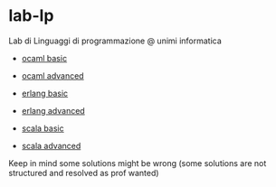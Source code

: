 # lab-lp

Lab di Linguaggi di programmazione @ unimi informatica


* [ocaml basic](https://cazzola.di.unimi.it/lp-lab1.html)
* [ocaml advanced](https://cazzola.di.unimi.it/lp-lab2.html)

* [erlang basic](https://cazzola.di.unimi.it/lp-lab3.html)
* [erlang advanced](https://cazzola.di.unimi.it/lp-lab4.html)

* [scala basic](https://cazzola.di.unimi.it/lp-lab5.html)
* [scala advanced](https://cazzola.di.unimi.it/lp-lab6.html)

Keep in mind some solutions might be wrong (some solutions are not structured and resolved as prof wanted)
